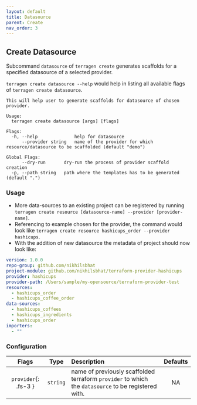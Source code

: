```yaml
---
layout: default
title: Datasource
parent: Create
nav_order: 3
---
```


## Create Datasource

Subcommand `datasource` of `terragen create` generates scaffolds for a specified datasource of a selected provider.

`terragen create datasource --help` would help in listing all available flags of `terragen create datasource`.

```shell
This will help user to generate scaffolds for datasource of chosen provider.

Usage:
  terragen create datasource [args] [flags]

Flags:
  -h, --help              help for datasource
      --provider string   name of the provider for which resource/datasource to be scaffolded (default "demo")

Global Flags:
      --dry-run       dry-run the process of provider scaffold creation
  -p, --path string   path where the templates has to be generated (default ".")
```

### Usage

* More data-sources to an existing project can be registered by running `terragen create resource [datasource-name] --provider [provider-name]`.
* Referencing to example chosen for the provider, the command would look like `terragen create resource hashicups_order --provider hashicups`.
* With the addition of new datasource the metadata of project should now look like:

```yaml
version: 1.0.0
repo-group: github.com/nikhilsbhat
project-module: github.com/nikhilsbhat/terraform-provider-hashicups
provider: hashicups
provider-path: /Users/sample/my-opensource/terraform-provider-test
resources:
  - hashicups_order
  - hashicups_coffee_order
data-sources:
  - hashicups_coffees
  - hashicups_ingredients
  - hashicups_order
importers:
  - ""
```

### Configuration

| Flags                | Type     | Description                                                                                        | Defaults |
|:--------------------:|:--------:|:---------------------------------------------------------------------------------------------------|:--------:|
| `provider`{: .fs-3 } | `string` | name of previously scaffolded terraform `provider` to which the `datasource` to be registered with.| NA       |